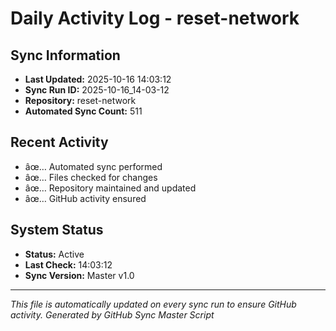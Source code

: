 ﻿# Daily Activity Log - reset-network

## Sync Information
- **Last Updated:** 2025-10-16 14:03:12
- **Sync Run ID:** 2025-10-16_14-03-12
- **Repository:** reset-network
- **Automated Sync Count:** 511

## Recent Activity
- âœ… Automated sync performed
- âœ… Files checked for changes
- âœ… Repository maintained and updated
- âœ… GitHub activity ensured

## System Status
- **Status:** Active
- **Last Check:** 14:03:12
- **Sync Version:** Master v1.0

---
*This file is automatically updated on every sync run to ensure GitHub activity.*
*Generated by GitHub Sync Master Script*
